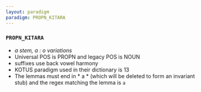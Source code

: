 ```yaml
---
layout: paradigm
paradigm: PROPN_KITARA
---
```

### ` PROPN_KITARA `

* _a stem, a : o variations_
* Universal POS is PROPN and legacy POS is NOUN
* suffixes use back vowel harmony
* KOTUS paradigm used in their dictionary is 13
* The lemmas must end in * a * (which will be deleted to form an invariant stub) and the regex matching the lemma is ` a `
